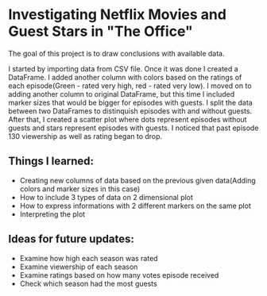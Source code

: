 # Investigating Netflix Movies and Guest Stars in "The Office"

The goal of this project is to draw conclusions with available data.

I started by importing data from CSV file. Once it was done I created a DataFrame. I added another column with colors based on the ratings of each episode(Green - rated very high, red - rated very low). I moved on to adding another column to original DataFrame, but this time I included marker sizes that would be bigger for episodes with guests. I split the data between two DataFrames to distinquish episodes with and without guests. After that, I created a scatter plot where dots represent episodes without guests and stars represent episodes with guests. I noticed that past episode 130 viewership as well as rating began to drop. 


## Things I learned:
* Creating new columns of data based on the previous given data(Adding colors and marker sizes in this case)
* How to include 3 types of data on 2 dimensional plot
* How to express informations with 2 different markers on the same plot
* Interpreting the plot


## Ideas for future updates:
* Examine how high each season was rated
* Examine viewership of each season
* Examine ratings based on how many votes episode received
* Check which season had the most guests